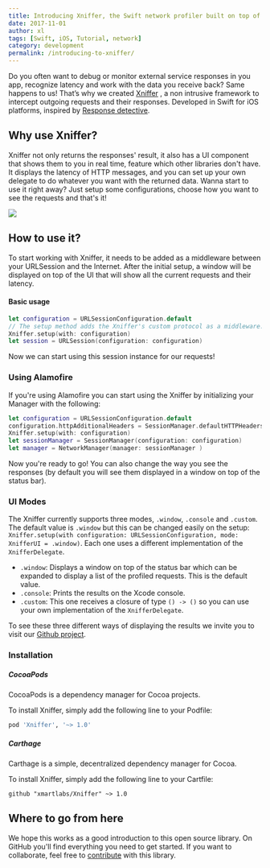```yaml
---
title: Introducing Xniffer, the Swift network profiler built on top of URLSession!
date: 2017-11-01
author: xl
tags: [Swift, iOS, Tutorial, network]
category: development
permalink: /introducing-to-xniffer/
---
```


Do you often want to debug or monitor external service responses in you app, recognize latency and work with the data you receive back? Same happens to us!
That’s why we created [Xniffer](https://github.com/xmartlabs/Xniffer) , a non intrusive framework to intercept outgoing requests and their responses. Developed in Swift for iOS platforms, inspired by [Response detective](https://github.com/netguru/ResponseDetective).

## Why use Xniffer?

Xniffer not only returns the responses' result, it also has a UI component that shows them to you in real time, feature which other libraries don't have. It displays the latency of HTTP messages, and you can set up your own delegate to do whatever you want with the returned data.
Wanna start to use it right away? Just setup some configurations, choose how you want to see the requests and that's it!

![](https://raw.githubusercontent.com/xmartlabs/Xniffer/master/Example/curl.gif)

## How to use it?

To start working with Xniffer, it needs to be added as a middleware between your URLSession and the Internet. After the initial setup, a window will be displayed on top of the UI that will show all the current requests and their latency.

#### Basic usage

```Swift
let configuration = URLSessionConfiguration.default
// The setup method adds the Xniffer's custom protocol as a middleware.
Xniffer.setup(with: configuration)
let session = URLSession(configuration: configuration)
```

Now we can start using this session instance for our requests!

### Using Alamofire

If you're using Alamofire you can start using the Xniffer by initializing your Manager with the following:

```Swift
let configuration = URLSessionConfiguration.default
configuration.httpAdditionalHeaders = SessionManager.defaultHTTPHeaders
Xniffer.setup(with: configuration)
let sessionManager = SessionManager(configuration: configuration)
let manager = NetworkManager(manager: sessionManager )
```

Now you're ready to go! You can also change the way you see the responses (by default you will see them displayed in a window on top of the status bar).

### UI Modes

The Xniffer currently supports three modes, `.window`, `.console` and `.custom`. The default value is `.window` but this can be changed easily on the setup: `Xniffer.setup(with configuration: URLSessionConfiguration, mode: XnifferUI = .window)`. Each one uses a different implementation of the `XnifferDelegate`.

- `.window`: Displays a window on top of the status bar which can be expanded to display a list of the profiled requests. This is the default value.
- `.console`: Prints the results on the Xcode console.
- `.custom`: This one receives a closure of type `() -> ()` so you can use your own implementation of the `XnifferDelegate`.

To see these three different ways of displaying the results we invite you to visit our [Github project](https://github.com/xmartlabs/Xniffer).

### Installation

##### CocoaPods

CocoaPods is a dependency manager for Cocoa projects.

To install Xniffer, simply add the following line to your Podfile:

```ruby
pod 'Xniffer', '~> 1.0'
```

##### Carthage

Carthage is a simple, decentralized dependency manager for Cocoa.

To install Xniffer, simply add the following line to your Cartfile:

```
github "xmartlabs/Xniffer" ~> 1.0
```

## Where to go from here

We hope this works as a good introduction to this open source library. On GitHub you'll find everything you need to get started. If you want to collaborate, feel free to [contribute](https://github.com/xmartlabs/Xniffer) with this library.
